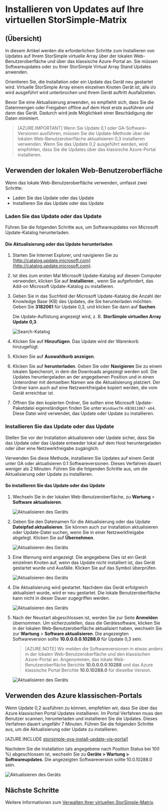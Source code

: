 <properties 
   pageTitle="Installieren von Updates auf Virtuelles Array StorSimple | Microsoft Azure"
   description="Beschreibt, wie das virtuelle Array StorSimple Web-Benutzeroberfläche mithilfe der Methode Portal und Update Updates installieren"
   services="storsimple"
   documentationCenter="NA"
   authors="alkohli"
   manager="carmonm"
   editor="" />
<tags 
   ms.service="storsimple"
   ms.devlang="NA"
   ms.topic="article"
   ms.tgt_pltfrm="NA"
   ms.workload="TBD"
   ms.date="09/07/2016"
   ms.author="alkohli" />

# <a name="install-updates-on-your-storsimple-virtual-array"></a>Installieren von Updates auf Ihre virtuellen StorSimple-Matrix

## <a name="overview"></a>(Übersicht)

In diesem Artikel werden die erforderlichen Schritte zum Installieren von Updates auf Ihrem StorSimple virtuelle Array über der lokalen Web-Benutzeroberfläche und über das klassische Azure-Portal an. Sie müssen Softwareupdates oder zu Ihrer StorSimple Virtual Array Stand Updates anwenden. 

Orientieren Sie, die Installation oder ein Update das Gerät neu gestartet wird. Virtuelle StorSimple Array einem einzelnen Knoten Gerät ist, alle i/o wird ausgeführt wird unterbrochen und Ihrem Gerät auftritt Ausfallzeiten. 

Bevor Sie eine Aktualisierung anwenden, es empfiehlt sich, dass Sie die Datenmengen oder Freigaben offline auf dem Host erste ausführen und dann das Gerät. Dadurch wird jede Möglichkeit einer Beschädigung der Daten minimiert.

> [AZURE.IMPORTANT] Wenn Sie Update 0,1 oder GA-Software-Versionen ausführen, müssen Sie die Update-Methode über der lokalen Web-Benutzeroberfläche aktualisieren 0,3 installieren verwenden. Wenn Sie das Update 0,2 ausgeführt werden, wird empfohlen, dass Sie die Updates über das klassische Azure-Portal installieren.

## <a name="use-the-local-web-ui"></a>Verwenden der lokalen Web-Benutzeroberfläche 
 
Wenn das lokale Web-Benutzeroberfläche verwenden, umfasst zwei Schritte:

- Laden Sie das Update oder das Update
- Installieren Sie das Update oder das Update

### <a name="download-the-update-or-the-hotfix"></a>Laden Sie das Update oder das Update

Führen Sie die folgenden Schritte aus, um Softwareupdates von Microsoft Update-Katalog herunterladen.

#### <a name="to-download-the-update-or-the-hotfix"></a>Die Aktualisierung oder das Update herunterladen

1. Starten Sie Internet Explorer, und navigieren Sie zu [http://catalog.update.microsoft.com](http://catalog.update.microsoft.com).

2. Ist dies zum ersten Mal Microsoft Update-Katalog auf diesem Computer verwenden, klicken Sie auf **Installieren** , wenn Sie aufgefordert, das Add-on Microsoft Update-Katalog zu installieren.
  
3. Geben Sie in das Suchfeld der Microsoft Update-Katalog die Anzahl der Knowledge Base (KB) des Updates, die Sie herunterladen möchten. Geben Sie **3182061** für Update 0,3, und klicken Sie dann auf **Suchen**.

    Die Update-Auflistung angezeigt wird, z. B. **StorSimple virtuellen Array Update 0,3**.

    ![Search-Katalog](./media/storsimple-ova-install-update-01/download1.png)

4. Klicken Sie auf **Hinzufügen**. Das Update wird der Warenkorb hinzugefügt.

5. Klicken Sie auf **Auswahlkorb anzeigen**.

6. Klicken Sie auf **herunterladen**. Geben Sie oder **Navigieren** Sie zu einem lokalen Speicherort, in dem die Downloads angezeigt werden soll. Die Updates heruntergeladen an der angegebenen Position und in einen Unterordner mit demselben Namen wie die Aktualisierung platziert. Der Ordner kann auch auf eine Netzwerkfreigabe kopiert werden, die vom Gerät erreichbar ist.

7. Öffnen Sie den kopierten Ordner, Sie sollten eine Microsoft Update-Paketdatei eigenständigen finden Sie unter `WindowsTH-KB3011067-x64`. Diese Datei wird verwendet, das Update oder Update zu installieren.


### <a name="install-the-update-or-the-hotfix"></a>Installieren Sie das Update oder das Update

Stellen Sie vor der Installation aktualisieren oder Update sicher, dass Sie das Update oder das Update entweder lokal auf dem Host heruntergeladen oder über eine Netzwerkfreigabe zugänglich. 

Verwenden Sie diese Methode, installieren Sie Updates auf einem Gerät unter GA oder aktualisieren 0.1 Softwareversionen. Dieses Verfahren dauert weniger als 2 Minuten. Führen Sie die folgenden Schritte aus, um die Aktualisierung oder Update zu installieren.


#### <a name="to-install-the-update-or-the-hotfix"></a>So installieren Sie das Update oder das Update

1. Wechseln Sie in der lokalen Web-Benutzeroberfläche, zu **Wartung** > **Software aktualisieren**.

    ![Aktualisieren des Geräts](./media/storsimple-ova-install-update-01/update1m.png)

2. Geben Sie den Dateinamen für die Aktualisierung oder das Update **Dateipfad aktualisieren**. Sie können auch zur Installation aktualisieren oder Update-Datei suchen, wenn Sie in einer Netzwerkfreigabe abgelegt. Klicken Sie auf **Übernehmen**.

    ![Aktualisieren des Geräts](./media/storsimple-ova-install-update-01/update2m.png)

3.  Eine Warnung wird angezeigt. Die angegebene Dies ist ein Gerät einzelnen Knoten auf, wenn das Update nicht installiert ist, das Gerät gestartet wurde und Ausfälle. Klicken Sie auf das Symbol überprüfen.

    ![Aktualisieren des Geräts](./media/storsimple-ova-install-update-01/update3m.png)

4. Die Aktualisierung wird gestartet. Nachdem das Gerät erfolgreich aktualisiert wurde, wird er neu gestartet. Die lokale Benutzeroberfläche kann nicht in dieser Dauer zugegriffen werden.

    ![Aktualisieren des Geräts](./media/storsimple-ova-install-update-01/update5m.png)

5. Nach der Neustart abgeschlossen ist, werden Sie zur Seite **Anmelden** übernommen. Um sicherzustellen, dass die Gerätesoftware, klicken Sie in der lokalen Web-Benutzeroberfläche aktualisiert haben, wechseln Sie zur **Wartung** > **Software aktualisieren**. Die angezeigten Softwareversion sollte **10.0.0.0.0.10288.0** für Update 0,3 sein.

    > [AZURE.NOTE] Wir melden die Softwareversionen in etwas anders in der lokalen Web-Benutzeroberfläche und den klassischen Azure-Portal an. Angenommen, das lokale Web-Benutzeroberfläche Berichte **10.0.0.0.0.10288** und das Azure klassische Portal Berichte **10.0.10288.0** für dieselbe Version. 

    ![Aktualisieren des Geräts](./media/storsimple-ova-install-update-01/update6m.png)





## <a name="use-the-azure-classic-portal"></a>Verwenden des Azure klassischen-Portals

Wenn Update 0,2 ausführen zu können, empfehlen wir, dass Sie über das Azure klassischen Portal Updates installieren. Im Portal Verfahren muss den Benutzer scannen, herunterladen und installieren Sie die Updates. Dieses Verfahren dauert ungefähr 7 Minuten. Führen Sie die folgenden Schritte aus, um die Aktualisierung oder Update zu installieren.

[AZURE.INCLUDE [storsimple-ova-install-update-via-portal](../../includes/storsimple-ova-install-update-via-portal.md)]

Nachdem Sie die Installation (als angegebene nach Position Status bei 100 %) abgeschlossen ist, wechseln Sie zu **Geräte > Wartung > Softwareupdates**. Die angezeigten Softwareversion sollte 10.0.10288.0 sein.

![Aktualisieren des Geräts](./media/storsimple-ova-install-update-01/azupdate12m.png)

## <a name="next-steps"></a>Nächste Schritte

Weitere Informationen zum [Verwalten Ihrer virtuellen StorSimple-Matrix](storsimple-ova-web-ui-admin.md).
